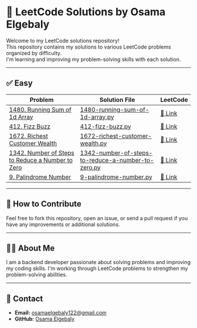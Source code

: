 # 🚀 LeetCode Solutions by Osama Elgebaly

Welcome to my LeetCode solutions repository!  
This repository contains my solutions to various LeetCode problems organized by difficulty.  
I'm learning and improving my problem-solving skills with each solution.

---

## ✅ Easy

| Problem | Solution File | LeetCode |
|---------|---------------|----------|
| [1480. Running Sum of 1d Array](https://leetcode.com/problems/running-sum-of-1d-array/) | [1480-running-sum-of-1d-array.py](Easy/1480-running-sum-of-1d-array.py) | [🔗 Link](https://leetcode.com/problems/running-sum-of-1d-array/) |
| [412. Fizz Buzz](https://leetcode.com/problems/fizz-buzz/) | [412-fizz-buzz.py](Easy/412-fizz-buzz.py) | [🔗 Link](https://leetcode.com/problems/fizz-buzz/) |
| [1672. Richest Customer Wealth](https://leetcode.com/problems/richest-customer-wealth/) | [1672-richest-customer-wealth.py](Easy/1672-richest-customer-wealth.py) | [🔗 Link](https://leetcode.com/problems/richest-customer-wealth/) |
| [1342. Number of Steps to Reduce a Number to Zero](https://leetcode.com/problems/number-of-steps-to-reduce-a-number-to-zero/) | [1342-number-of-steps-to-reduce-a-number-to-zero.py](Easy/1342-number-of-steps-to-reduce-a-number-to-zero.py) | [🔗 Link](https://leetcode.com/problems/number-of-steps-to-reduce-a-number-to-zero/) |
| [9. Palindrome Number](https://leetcode.com/problems/palindrome-number/) | [9-palindrome-number.py](Easy/9-palindrome-number.py) | [🔗 Link](https://leetcode.com/problems/palindrome-number/) |

---

## 📝 How to Contribute

Feel free to fork this repository, open an issue, or send a pull request if you have any improvements or additional solutions.

---

## 👨‍💻 About Me

I am a backend developer passionate about solving problems and improving my coding skills. I'm working through LeetCode problems to strengthen my problem-solving abilities.

---

## 💬 Contact

- **Email:** osamaelgebaly122@gmail.com
- **GitHub:** [Osama Elgebaly](https://github.com/Osama-elgebaly1)
